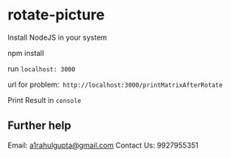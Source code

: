 # rotate-picture
Install NodeJS in your system

npm install

run `localhost: 3000`

url for problem:` http://localhost:3000/printMatrixAfterRotate`

Print Result in `console`

## Further help

Email: a1rahulgupta@gmail.com
Contact Us: 9927955351
